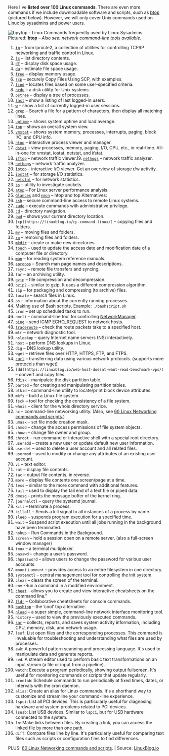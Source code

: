 
Here I've **listed over 100 Linux commands**. There are even more commands if we include downloadable software and scripts, such as  [btop](https://linuxblog.io/btop-the-htop-alternative/)  (pictured below). However, we will only cover Unix commands used on Linux by sysadmins and power users.

![bpytop - Linux Commands frequently used by Linux Sysadmins](https://static.linuxblog.io/wp-content/uploads/2020/10/bpytop-868x469.png "bpytop - Linux Commands frequently used by Linux Sysadmins")  
Pictured:  **[btop](https://linuxblog.io/btop-the-htop-alternative/)**  – *Also see: [network command-line tools available](https://linuxblog.io/linux-networking-commands-scripts/).*

1.  [`ip`](https://linuxblog.io/ip-command-from-iproute2-utilities-for-tcp-ip-networking-in-linux/)  – from Iproute2, a collection of utilities for controlling TCP/IP networking and traffic control in Linux.  
2.  [`ls`](https://linuxblog.io/ls-command-with-examples/)  – list directory contents.  
3.  [`df`](https://linuxblog.io/df-command-in-linux-with-examples/)  – display disk space usage.  
4.  [`du`](https://linuxblog.io/du-estimate-and-summarize-file-and-directory-space-usage-on-linux/)  – estimate file space usage.  
5.  [`free`](https://linuxblog.io/measure-web-server-memory-usage-correctly/)  – display memory usage.  
6.  [`scp`](https://linuxblog.io/linux-securely-copy-files-using-scp/)  – securely Copy Files Using SCP, with examples.  
7.  [`find`](https://linuxblog.io/using-the-find-command-in-linux-with-examples/)  – locates files based on some user-specified criteria.  
8.  [`ncdu`](https://linuxblog.io/linux-ncdu-manage-large-directories/)  – a disk utility for Unix systems.  
9.  [`pstree`](https://linuxblog.io/pstree-command-in-linux-examples/)  – display a tree of processes.  
10.  [`last`](https://linuxblog.io/last-command-in-linux-with-examples-view-history-of-user-logins/)  – show a listing of last logged-in users.  
11.  [`w`](https://linuxblog.io/linux-commands-frequently-used-by-linux-sysadmins-part-1/)  – show a list of currently logged-in user sessions.  
12.  [`grep`](https://linuxblog.io/grep-command-in-linux-w-examples/)  – Search a file for a pattern of characters, then display all matching lines.
13.  [`uptime`](https://linuxblog.io/uptime-command-linux/) – shows system uptime and load average.  
14.  [`top`](https://linuxblog.io/linux-top-customize-it/) – shows an overall system view.  
15.  [`vmstat`](https://linuxblog.io/linux-server-need-ram-upgrade-lets-check-free-top-vmstat-sar/) – shows system memory, processes, interrupts, paging, block I/O, and CPU info.  
16.  [`htop`](https://linuxblog.io/htop-quick-guide-customization/) – interactive process viewer and manager.  
17.  [`dstat`](https://linuxblog.io/dstat-command-in-linux-examples/) – view processes, memory, paging, I/O, CPU, etc., in real-time. All-in-one for vmstat, iostat, netstat, and ifstat.  
18.  [`iftop`](https://linuxblog.io/iftop-command-in-linux-w-examples/)  – network traffic viewer.19.  [`nethogs`](https://github.com/raboof/nethogs) – network traffic analyzer.  
19.  [`nethogs`](https://github.com/raboof/nethogs) – network traffic analyzer.
20.  [`iotop`](https://linuxblog.io/iotop-command-in-linux-w-examples/) – interactive I/O viewer. Get an overview of storage r/w activity.  
21.  [`iostat`](https://linuxblog.io/iostat-command-in-linux-with-examples/) – for storage I/O statistics.  
22.  [`netstat`](https://linuxblog.io/netstat-command-in-linux-with-examples/) – for network statistics.  
23.  [`ss`](https://linuxblog.io/ss-command-in-linux-with-examples/) – utility to investigate sockets.  
24.  [`atop`](https://linuxblog.io/use-atop-linux-server-performance-analysis/)  – For Linux server performance analysis.  
25.  [`Glances`](https://linuxblog.io/alternatives-top-htop/ "htop and top Alternatives: Glances, nmon")  and [`nmon`](https://linuxblog.io/alternatives-top-htop/ "htop and top Alternatives: Glances, nmon")  – htop and top Alternatives:  
26.  [`ssh`](https://linuxblog.io/ssh-security-protecting-your-linux-server-from-threats/)  – secure command-line access to remote Linux systems.  
27.  [`sudo`](https://linuxblog.io/sudo-command-in-linux-with-examples/)  – execute commands with administrative privilege.  
28.  [`cd`](https://linuxblog.io/navigating-the-linux-file-system-with-the-cd-command/)  – directory navigation.  
29.  [`pwd`](https://linuxblog.io/get-started-with-linux-top-10-commands-for-new-users/)  – shows your current directory location.  
30.  `[cp](https://linuxblog.io/cp-command-linux/)`  – copying files and folders.  
31.  [`mv`](https://linuxblog.io/mv-command-in-linux-with-examples/)  – moving files and folders.  
32.  [`rm`](https://linuxblog.io/rm-command-in-linux-w-examples/)  – removing files and folders.  
33.  [`mkdir`](https://linuxblog.io/mkdir-command-in-linux-w-examples/)  – create or make new directories.  
34.  [`touch`](https://linuxblog.io/touch-command-in-linux-w-examples/)  – used to update the access date and modification date of a computer file or directory.  
35.  [`man`](https://linuxblog.io/man-command-in-linux-examples/)  – for reading system reference manuals.  
36.  [`apropos`](https://linuxblog.io/apropos-command-in-linux-w-examples/)  – Search man page names and descriptions.
37.  `rsync`  – remote file transfers and syncing.  
38.  `tar`  – an archiving utility.  
39.  `gzip`  – file compression and decompression.  
40.  `bzip2`  – similar to gzip. It uses a different compression algorithm.  
41.  `zip`  – for packaging and compressing (to archive) files.  
42.  `locate`  – search files in Linux.  
43.  `ps`  – information about the currently running processes.  
44. Making use of Bash scripts. Example:  `./bashscript.sh`  
45.  `cron`  – set up scheduled tasks to run.  
46.  `nmcli`  – command-line tool for controlling  [NetworkManager](https://networkmanager.dev/).  
47.  [`ping`](https://linuxblog.io/ping-command-in-linux-with-examples/)  – send ICMP ECHO_REQUEST to network hosts.  
48.  [`traceroute`](https://linuxblog.io/traceroute-command-in-linux-with-examples/)  – check the route packets take to a specified host.  
49.  `mtr`  – network diagnostic tool.  
50.  `nslookup`  – query Internet name servers (NS) interactively.  
51.  `host`  – perform DNS lookups in Linux.  
52.  `dig`  – DNS lookup utility.
53.  `wget`  – retrieve files over HTTP, HTTPS, FTP, and FTPS.  
54.  [`curl`](https://linuxblog.io/analyze-websites-ttfb-time-first-byte/)  – transferring data using various network protocols. (supports more protocols than wget)  
55.  `[dd](https://linuxblog.io/web-host-doesnt-want-read-benchmark-vps/)`  – convert and copy files.  
56.  `fdisk`  – manipulate the disk partition table.  
57.  `parted`  – for creating and manipulating partition tables.  
58.  `blkid`  – command-line utility to locate/print block device attributes.  
59.  `mkfs`  – build a Linux file system.  
60.  `fsck`  – tool for checking the consistency of a file system.  
61.  `whois`  – client for the whois directory service.  
62.  `nc`  – command-line networking utility. (Also, see [60 Linux Networking commands and scripts](https://linuxblog.io/linux-networking-commands-scripts/).)  
63.  `umask`  – set file mode creation mask.  
64.  `chmod`  – change the access permissions of file system objects.  
65.  `chown`  – change file owner and group.  
66.  `chroot`  – run command or interactive shell with a special root directory.  
67.  `useradd`  – create a new user or update default new user information.  
68.  `userdel`  – used to delete a user account and all related files.  
69.  `usermod`  – used to modify or change any attributes of an existing user account.
70.  `vi`  – text editor.  
71.  `cat`  – display file contents.  
72.  `tac`  – output file contents, in reverse.  
73.  `more`  – display file contents one screen/page at a time.  
74.  `less`  – similar to the more command with additional features.  
75.  `tail`  – used to display the tail end of a text file or piped data.  
76.  `dmesg`  – prints the message buffer of the kernel ring.  
77.  `journalctl`  – query the systemd journal.  
78.  `kill`  – terminate a process.  
79.  `killall` – Sends a kill signal to all instances of a process by name.  
80.  `sleep`  – suspends program execution for a specified time.  
81.  `wait`  – Suspend script execution until all jobs running in the background have been terminated.  
82.  `nohup`  – Run Commands in the Background.  
83.  `screen`  – hold a session open on a remote server. (also a full-screen window manager)  
84.  `tmux`  – a terminal multiplexer.  
85.  `passwd`  – change a user’s password.  
86.  `chpassword`  – allows users to change the password for various user accounts.  
87.  `mount`  /  `umount`  – provides access to an entire filesystem in one directory.  
88.  `systemctl`  – central management tool for controlling the init system.  
89.  `clear`  – clears the screen of the terminal.  
90.  `env`  -Run a command in a modified environment.
91.  [`cheat`](https://github.com/cheat/cheat)  – allows you to create and view interactive cheatsheets on the command line.”  
92.  [`tldr`](https://github.com/tldr-pages/tldr)  – Collaborative cheatsheets for console commands.  
93.  [`bashtop`](https://linuxblog.io/bashtop/)  – the ‘cool’ top alternative.  
94. [`nload`](https://github.com/rolandriegel/nload)  – a super simple, command-line network interface monitoring tool.  
95.  `history`  – used to view the previously executed commands.  
96.  [`sar`](https://linuxblog.io/linux-server-need-ram-upgrade-lets-check-free-top-vmstat-sar/)  – collects, reports, and saves system activity information, including CPU, memory, disk, and network usage.  
97. `lsof`: List open files and the corresponding processes. This command is invaluable for troubleshooting and understanding what files are used by processes.
98. `awk`: A powerful pattern scanning and processing language. It's used to manipulate data and generate reports.
99.  `sed`: A stream editor used to perform basic text transformations on an input stream (a file or input from a pipeline).
100.  `watch`: Execute a program periodically, showing output fullscreen. It's useful for monitoring commands or scripts that update regularly.
101.  `crontab`: Schedule commands to run periodically at fixed times, dates, or intervals with the cron daemon.
102.  `alias`: Create an alias for Linux commands. It's a shorthand way to customize and streamline your command-line experience.
103.  `lspci`: List all PCI devices. This is particularly useful for diagnosing hardware and system problems related to PCI devices.
104.  `lsusb`: List USB devices. Similar to `lspci`, but for USB hardware connected to the system.
105.  `ln`: Make links between files. By creating a link, you can access the linked file by more than one path.
106.  `diff`: Compare files line by line. It's particularly useful for comparing text files such as scripts or configuration files to find differences.

PLUS: [60 Linux Networking commands and scripts](https://linuxblog.io/linux-networking-commands-scripts/ "60 Linux Networking commands and scripts"). | Source: [LinuxBlog.io](https://linuxblog.io/90-linux-commands-frequently-used-by-linux-sysadmins/)
